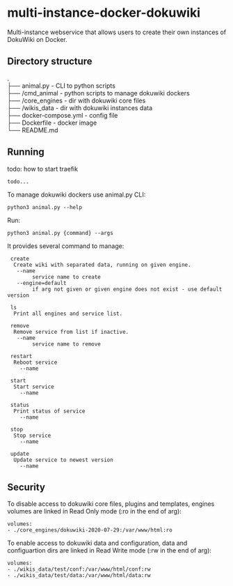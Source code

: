 # multi-instance-docker-dokuwiki
Multi-instance webservice that allows users to create their own instances of DokuWiki on Docker.

## Directory structure
.<br>
├── animal.py - CLI to python scripts <br>
├── /cmd_animal - python scripts to manage dokuwiki dockers <br>
├── /core_engines - dir with dokuwiki core files<br>
├── /wikis_data - dir with dokuwiki instances data <br>
├── docker-compose.yml - config file <br>
├── Dockerfile - docker image <br>
└── README.md<br>

## Running 

todo: how to start traefik

```shell script
todo...
```

To manage dokuwiki dockers use animal.py CLI:
```shell script
python3 animal.py --help
```

Run:
```shell script
python3 animal.py {command} --args
```


It provides several command to manage:

     create
      Create wiki with separated data, running on given engine.
       --name
            service name to create
       --engine=default 
            if arg not given or given engine does not exist - use default version

     ls
      Print all engines and service list.
    
     remove
      Remove service from list if inactive.
       --name
            service name to remove

     restart
      Reboot service
        --name
        
     start
      Start service
        --name
        
     status
      Print status of service
        --name
        
     stop
      Stop service
        --name
        
     update
      Update service to newest version
        --name

## Security
To disable access to dokuwiki core files, plugins and templates, 
engines volumes are linked in Read Only mode (:ro in the end of arg):
```
volumes:
- ./core_engines/dokuwiki-2020-07-29:/var/www/html:ro
```

To enable access to dokuwiki data and configuration, data and configuartion dirs 
are linked in Read Write mode (:rw in the end of arg):
```
volumes:
- ./wikis_data/test/conf:/var/www/html/conf:rw
- ./wikis_data/test/data:/var/www/html/data:rw
``` 